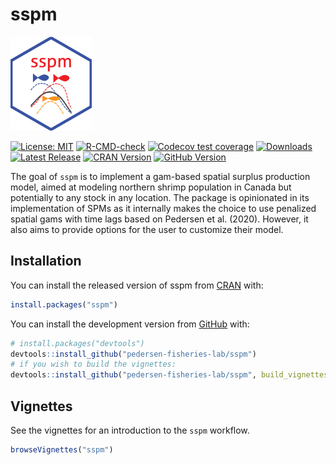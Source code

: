 
<!-- README.md is generated from README.Rmd. Please edit that file -->

# sspm

<img src='man/figures/logo.png' style='text-align: right;' height="150" width="130"/>

<!-- badges: start -->

[![License:
MIT](https://img.shields.io/badge/License-MIT-yellow.svg)](https://opensource.org/licenses/MIT/)
[![R-CMD-check](https://github.com/pedersen-fisheries-lab/sspm/workflows/R-CMD-check/badge.svg)](https://github.com/pedersen-fisheries-lab/sspm/actions)
[![Codecov test
coverage](https://codecov.io/gh/pedersen-fisheries-lab/sspm/branch/main/graph/badge.svg)](https://app.codecov.io/gh/pedersen-fisheries-lab/sspm)
[![Downloads](https://cranlogs.r-pkg.org/badges/sspm?color=brightgreen)](https://CRAN.R-project.org/package=sspm/)
[![Latest
Release](https://img.shields.io/github/v/release/pedersen-fisheries-lab/sspm?label=Latest%20Release)](https://github.com/pedersen-fisheries-lab/sspm/releases/latest)
[![CRAN
Version](https://img.shields.io/cran/v/sspm?label=CRAN%20Version)](https://CRAN.R-project.org/package=sspm)
[![GitHub
Version](https://img.shields.io/github/r-package/v/pedersen-fisheries-lab/sspm?label=GitHub%20Version)](https://github.com/pedersen-fisheries-lab/sspm/blob/dev/DESCRIPTION)
<!-- badges: end -->

The goal of `sspm` is to implement a gam-based spatial surplus
production model, aimed at modeling northern shrimp population in Canada
but potentially to any stock in any location. The package is opinionated
in its implementation of SPMs as it internally makes the choice to use
penalized spatial gams with time lags based on Pedersen et al. (2020).
However, it also aims to provide options for the user to customize their
model.

## Installation

You can install the released version of sspm from
[CRAN](https://CRAN.R-project.org) with:

``` r
install.packages("sspm")
```

You can install the development version from
[GitHub](https://github.com/) with:

``` r
# install.packages("devtools")
devtools::install_github("pedersen-fisheries-lab/sspm")
# if you wish to build the vignettes:
devtools::install_github("pedersen-fisheries-lab/sspm", build_vignettes = TRUE)
```

## Vignettes

See the vignettes for an introduction to the `sspm` workflow.

``` r
browseVignettes("sspm")
```
